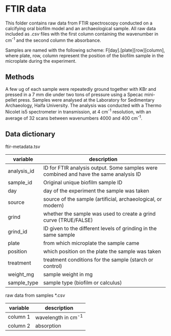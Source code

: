 # FTIR data

This folder contains raw data from FTIR spectroscopy conducted on a calcifying
oral biofilm model and an archaeological sample. All raw data included as *.csv*
files with the first column containing the wavenumber in cm<sup>-1</sup> and the
second column the absorbance.

Samples are named with the following scheme: F[day].[plate][row][column],
where plate, row, column represent the position of the biofilm sample in the
microplate during the experiment.

## Methods

A few ug of each sample were repeatedly ground together with KBr and pressed
in a 7 mm die under two tons of pressure using a Specac mini-pellet press.
Samples were analysed at the Laboratory for Sedimentary Archaeology, Haifa 
University. The analysis was conducted with a Thermo Nicolet is5 spectrometer in
transmission, at 4 cm<sup>-1</sup> resolution, with an average of 32 scans between
wavenumbers 4000 and 400 cm<sup>-1</sup>.

## Data dictionary

ftir-metadata.tsv

| variable | description |
|----------|-------------|
| analysis_id | ID for FTIR analysis output. Some samples were combined and have the same analysis ID |
| sample_id | Original unique biofilm sample ID |
| day | day of the experiment the sample was taken |
| source | source of the sample (artificial, archaeological, or modern) |
| grind | whether the sample was used to create a grind curve (TRUE/FALSE) |
| grind_id | ID given to the different levels of grinding in the same sample |
| plate | from which microplate the sample came |
| position | which position on the plate the sample was taken |
| treatment | treatment conditions for the sample (starch or control) |	
| weight_mg | sample weight in mg |
| sample_type | sample type (biofilm or calculus) |

raw data from samples *.csv

| variable | description |
|----------|-------------|
| column 1 | wavelength in cm<sup>-1</sup> |
| column 2 | absorption |
